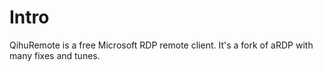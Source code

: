 # Intro
QihuRemote is a free Microsoft RDP remote client. It's a fork of aRDP with many fixes and tunes.
